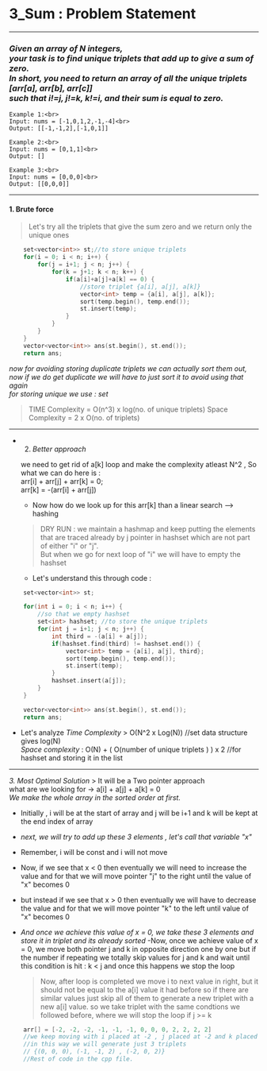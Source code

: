 # 3_Sum : Problem Statement

---

### _Given an array of N integers, <br> your task is to find unique triplets that add up to give a sum of zero. <br> In short, you need to return an array of all the unique triplets [arr[a], arr[b], arr[c]] <br> such that i!=j, j!=k, k!=i, and their sum is equal to zero._

```
Example 1:<br>
Input: nums = [-1,0,1,2,-1,-4]<br>
Output: [[-1,-1,2],[-1,0,1]]
```

```
Example 2:<br>
Input: nums = [0,1,1]<br>
Output: []
```

```
Example 3:<br>
Input: nums = [0,0,0]<br>
Output: [[0,0,0]]
```

---

#### 1. Brute force

> Let's try all the triplets that give the sum zero and we return only the unique ones

```cpp
    set<vector<int>> st;//to store unique triplets
    for(i = 0; i < n; i++) {
        for(j = i+1; j < n; j++) {
            for(k = j+1; k < n; k++) {
                if(a[i]+a[j]+a[k] == 0) {
                    //store triplet {a[i], a[j], a[k]}
                    vector<int> temp = {a[i], a[j], a[k]};
                    sort(temp.begin(), temp.end());
                    st.insert(temp);
                }
            }
        }
    }
    vector<vector<int>> ans(st.begin(), st.end());
    return ans;
```

_now for avoiding storing duplicate triplets we can actually sort them out, now if we do get duplicate we will have to just sort it to avoid using that again_
<br>
_for storing unique we use : set_

> TIME Complexity = O(n^3) x log(no. of unique triplets)
> Space Complexity = 2 x O(no. of triplets)

---

- 2. _Better approach_

  we need to get rid of a[k] loop and make the complexity atleast N^2 , So what we can do here is :<br>
  arr[i] + arr[j] + arr[k] = 0;<br>
  arr[k] = -(arr[i] + arr[j])

  - Now how do we look up for this arr[k] than a linear search --> hashing

  > DRY RUN : we maintain a hashmap and keep putting the elements that are traced already by j pointer in hashset which are not part of either "i" or "j".<br> But when we go for next loop of "i" we will have to empty the hashset

  - Let's understand this through code :

```cpp
    set<vector<int>> st;

    for(int i = 0; i < n; i++) {
        //so that we empty hashset
        set<int> hashset; //to store the unique triplets
        for(int j = i+1; j < n; j++) {
            int third = -(a[i] + a[j]);
            if(hashset.find(third) != hashset.end()) {
                vector<int> temp = {a[i], a[j], third};
                sort(temp.begin(), temp.end());
                st.insert(temp);
            }
            hashset.insert(a[j]);
        }
    }

    vector<vector<int>> ans(st.begin(), st.end());
    return ans;
```

- Let's analyze _Time Complexity_ > O(N^2 x Log(N)) //set data structure gives log(N) <br> _Space complexity_ : O(N) + ( O(number of unique triplets ) ) x 2 //for hashset and storing it in the list

---

_3. Most Optimal Solution_ > It will be a Two pointer approach
<br>
what are we looking for -> a[i] + a[j] + a[k] = 0
<br>
_We make the whole array in the sorted order at first._

- Initially , i will be at the start of array and j will be i+1 and k will be kept at the end index of array
- _next, we will try to add up these 3 elements , let's call that variable "x"_
- Remember, i will be const and i will not move
- Now, if we see that x < 0 then eventually we will need to increase the value and for that we will move pointer "j" to the right until the value of "x" becomes 0
- but instead if we see that x > 0 then eventually we will have to decrease the value and for that we will move pointer "k" to the left until value of "x" becomes 0
- _And once we achieve this value of x = 0, we take these 3 elements and store it in triplet and its already sorted_
  -Now, once we achieve value of x = 0, we move both pointer j and k in opposite direction one by one but if the number if repeating we totally skip values for j and k and wait until this condition is hit : k < j and once this happens we stop the loop

  > Now, after loop is completed we move i to next value in right, but it should not be equal to the a[i] value it had before so if there are similar values just skip all of them to generate a new triplet with a new a[i] value. so we take triplet with the same condtions we followed before, where we will stop the loop if j >= k

```cpp
    arr[] = [-2, -2, -2, -1, -1, -1, 0, 0, 0, 2, 2, 2, 2]
    //we keep moving with i placed at -2 , j placed at -2 and k placed at 2
    //in this way we will generate just 3 triplets
    // {(0, 0, 0), (-1, -1, 2) , (-2, 0, 2)}
    //Rest of code in the cpp file.
```
